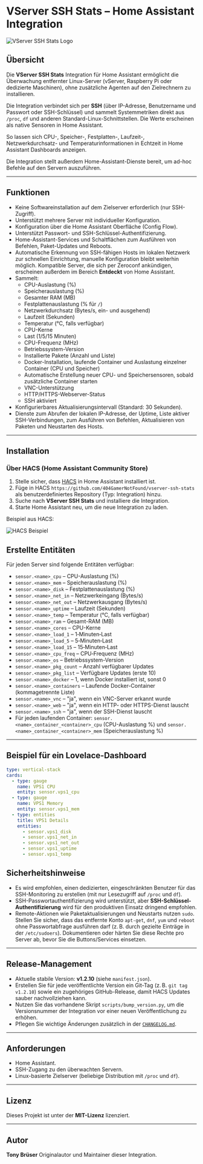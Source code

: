 # VServer SSH Stats – Home Assistant Integration

![VServer SSH Stats Logo](images/logo/logo.png)

## Übersicht
Die **VServer SSH Stats** Integration für Home Assistant ermöglicht die Überwachung entfernter Linux-Server (vServer, Raspberry Pi oder dedizierte Maschinen), ohne zusätzliche Agenten auf den Zielrechnern zu installieren.

Die Integration verbindet sich per **SSH** (über IP-Adresse, Benutzername und Passwort oder SSH-Schlüssel) und sammelt Systemmetriken direkt aus `/proc`, `df` und anderen Standard-Linux-Schnittstellen. Die Werte erscheinen als native Sensoren in Home Assistant.

So lassen sich CPU-, Speicher-, Festplatten-, Laufzeit-, Netzwerkdurchsatz- und Temperaturinformationen in Echtzeit in Home Assistant Dashboards anzeigen.

Die Integration stellt außerdem Home-Assistant-Dienste bereit, um ad-hoc Befehle auf den Servern auszuführen.

---

## Funktionen
- Keine Softwareinstallation auf dem Zielserver erforderlich (nur SSH-Zugriff).
- Unterstützt mehrere Server mit individueller Konfiguration.
- Konfiguration über die Home Assistant Oberfläche (Config Flow).
- Unterstützt Passwort- und SSH-Schlüssel-Authentifizierung.
- Home-Assistant-Services und Schaltflächen zum Ausführen von Befehlen, Paket-Updates und Reboots.
- Automatische Erkennung von SSH-fähigen Hosts im lokalen Netzwerk zur schnellen Einrichtung, manuelle Konfiguration bleibt weiterhin möglich. Kompatible Server, die sich per Zeroconf ankündigen, erscheinen außerdem im Bereich **Entdeckt** von Home Assistant.
- Sammelt:
  - CPU-Auslastung (%)
  - Speicherauslastung (%)
  - Gesamter RAM (MB)
  - Festplattenauslastung (% für `/`)
  - Netzwerkdurchsatz (Bytes/s, ein- und ausgehend)
  - Laufzeit (Sekunden)
  - Temperatur (°C, falls verfügbar)
  - CPU-Kerne
  - Last (1/5/15 Minuten)
  - CPU-Frequenz (MHz)
  - Betriebssystem-Version
  - Installierte Pakete (Anzahl und Liste)
  - Docker-Installation, laufende Container und Auslastung einzelner Container (CPU und Speicher)
  - Automatische Erstellung neuer CPU- und Speichersensoren, sobald zusätzliche Container starten
  - VNC-Unterstützung
  - HTTP/HTTPS-Webserver-Status
  - SSH aktiviert
- Konfigurierbares Aktualisierungsintervall (Standard: 30 Sekunden).
- Dienste zum Abrufen der lokalen IP-Adresse, der Uptime, Liste aktiver SSH-Verbindungen, zum Ausführen von Befehlen, Aktualisieren von Paketen und Neustarten des Hosts.

---

## Installation

### Über HACS (Home Assistant Community Store)
1. Stelle sicher, dass [HACS](https://hacs.xyz) in Home Assistant installiert ist.
2. Füge in HACS `https://github.com/404GamerNotFound/vserver-ssh-stats` als benutzerdefiniertes Repository (Typ: Integration) hinzu.
3. Suche nach **VServer SSH Stats** und installiere die Integration.
4. Starte Home Assistant neu, um die neue Integration zu laden.

Beispiel aus HACS:

![HACS Beispiel](images/screenshots/Screenshot5.png)

## Erstellte Entitäten

Für jeden Server sind folgende Entitäten verfügbar:

- `sensor.<name>_cpu` – CPU-Auslastung (%)
- `sensor.<name>_mem` – Speicherauslastung (%)
- `sensor.<name>_disk` – Festplattenauslastung (%)
- `sensor.<name>_net_in` – Netzwerkeingang (Bytes/s)
- `sensor.<name>_net_out` – Netzwerkausgang (Bytes/s)
- `sensor.<name>_uptime` – Laufzeit (Sekunden)
- `sensor.<name>_temp` – Temperatur (°C, falls verfügbar)
- `sensor.<name>_ram` – Gesamt-RAM (MB)
- `sensor.<name>_cores` – CPU-Kerne
- `sensor.<name>_load_1` – 1‑Minuten‑Last
- `sensor.<name>_load_5` – 5‑Minuten‑Last
- `sensor.<name>_load_15` – 15‑Minuten‑Last
- `sensor.<name>_cpu_freq` – CPU‑Frequenz (MHz)
- `sensor.<name>_os` – Betriebssystem-Version
- `sensor.<name>_pkg_count` – Anzahl verfügbarer Updates
- `sensor.<name>_pkg_list` – Verfügbare Updates (erste 10)
- `sensor.<name>_docker` – 1, wenn Docker installiert ist, sonst 0
- `sensor.<name>_containers` – Laufende Docker-Container (kommagetrennte Liste)
- `sensor.<name>_vnc` – "ja", wenn ein VNC-Server erkannt wurde
- `sensor.<name>_web` – "ja", wenn ein HTTP- oder HTTPS-Dienst lauscht
- `sensor.<name>_ssh` – "ja", wenn der SSH-Dienst lauscht
- Für jeden laufenden Container: `sensor.<name>_container_<container>_cpu` (CPU-Auslastung %) und `sensor.<name>_container_<container>_mem` (Speicherauslastung %)

---

## Beispiel für ein Lovelace-Dashboard

```yaml
type: vertical-stack
cards:
  - type: gauge
    name: VPS1 CPU
    entity: sensor.vps1_cpu
  - type: gauge
    name: VPS1 Memory
    entity: sensor.vps1_mem
  - type: entities
    title: VPS1 Details
    entities:
      - sensor.vps1_disk
      - sensor.vps1_net_in
      - sensor.vps1_net_out
      - sensor.vps1_uptime
      - sensor.vps1_temp
```

## Sicherheitshinweise
- Es wird empfohlen, einen dedizierten, eingeschränkten Benutzer für das SSH-Monitoring zu erstellen (mit nur Lesezugriff auf `/proc` und `df`).
- SSH-Passwortauthentifizierung wird unterstützt, aber **SSH-Schlüssel-Authentifizierung** wird für den produktiven Einsatz dringend empfohlen.
- Remote-Aktionen wie Paketaktualisierungen und Neustarts nutzen `sudo`. Stellen Sie sicher, dass das entfernte Konto `apt-get`, `dnf`, `yum` und `reboot` ohne Passwortabfrage ausführen darf (z. B. durch gezielte Einträge in der `/etc/sudoers`). Dokumentieren oder härten Sie diese Rechte pro Server ab, bevor Sie die Buttons/Services einsetzen.

---

## Release-Management
- Aktuelle stabile Version: **v1.2.10** (siehe `manifest.json`).
- Erstellen Sie für jede veröffentlichte Version ein Git-Tag (z. B. `git tag v1.2.10`) sowie ein zugehöriges GitHub-Release, damit HACS Updates sauber nachvollziehen kann.
- Nutzen Sie das vorhandene Skript `scripts/bump_version.py`, um die Versionsnummer der Integration vor einer neuen Veröffentlichung zu erhöhen.
- Pflegen Sie wichtige Änderungen zusätzlich in der [`CHANGELOG.md`](CHANGELOG.md).

---

## Anforderungen
- Home Assistant.
- SSH-Zugang zu den überwachten Servern.
- Linux-basierte Zielserver (beliebige Distribution mit `/proc` und `df`).

---

## Lizenz
Dieses Projekt ist unter der **MIT-Lizenz** lizenziert.

---

## Autor
**Tony Brüser**
Originalautor und Maintainer dieser Integration.
